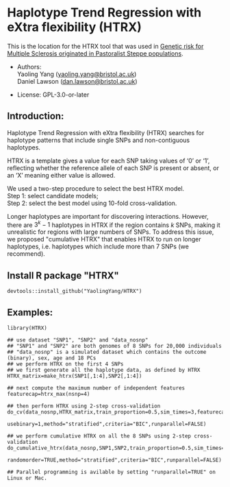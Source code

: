 # Haplotype Trend Regression with eXtra flexibility (HTRX)

This is the location for the HTRX tool that was used in [Genetic risk for Multiple Sclerosis originated in Pastoralist Steppe populations](https://www.biorxiv.org/content/10.1101/2022.09.23.509097v1).

* Authors:   
Yaoling Yang (yaoling.yang@bristol.ac.uk)   
Daniel Lawson (dan.lawson@bristol.ac.uk)

* License: GPL-3.0-or-later

## Introduction:

Haplotype Trend Regression with eXtra flexibility (HTRX) searches for haplotype patterns that include single SNPs and non-contiguous haplotypes.

HTRX is a template gives a value for each SNP taking values of ‘0’ or ‘1’, reflecting whether the reference allele of each SNP is present or absent, or an ‘X’ meaning either value is allowed.

We used a two-step procedure to select the best HTRX model.    
Step 1: select candidate models;    
Step 2: select the best model using 10-fold cross-validation.

Longer haplotypes are important for discovering interactions. However, there are $3^k-1$ haplotypes in HTRX if the region contains $k$ SNPs, making it unrealistic for regions with large numbers of SNPs. To address this issue, we proposed "cumulative HTRX" that enables HTRX to run on longer haplotypes, i.e. haplotypes which include more than 7 SNPs (we recommend).

## Install R package "HTRX"
```
devtools::install_github("YaolingYang/HTRX")
```

## Examples:
```
library(HTRX)

## use dataset "SNP1", "SNP2" and "data_nosnp"  
## "SNP1" and "SNP2" are both genomes of 8 SNPs for 20,000 individuals  
## "data_nosnp" is a simulated dataset which contains the outcome (binary), sex, age and 18 PCs  
## we perform HTRX on the first 4 SNPs  
## we first generate all the haplotype data, as defined by HTRX  
HTRX_matrix=make_htrx(SNP1[,1:4],SNP2[,1:4])  

## next compute the maximum number of independent features  
featurecap=htrx_max(nsnp=4)  

## then perform HTRX using 2-step cross-validation  
do_cv(data_nosnp,HTRX_matrix,train_proportion=0.5,sim_times=3,featurecap=featurecap,
      usebinary=1,method="stratified",criteria="BIC",runparallel=FALSE)  

## we perform cumulative HTRX on all the 8 SNPs using 2-step cross-validation  
do_cumulative_htrx(data_nosnp,SNP1,SNP2,train_proportion=0.5,sim_times=2,featurecap=40,usebinary=1,
                   randomorder=TRUE,method="stratified",criteria="BIC",runparallel=FALSE)  

## Parallel programming is avilable by setting "runparallel=TRUE" on Linux or Mac.  
```
